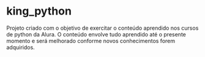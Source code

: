 # king_python
Projeto criado com o objetivo de exercitar o conteúdo aprendido nos cursos de python da Alura.
O conteúdo envolve tudo aprendido até o presente momento e será melhorado conforme novos conhecimentos
forem adquiridos.
